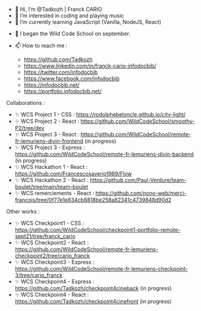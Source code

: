 - 👋 Hi, I’m @Tadkozh | Franck CARIO
- 👀 I’m interested in coding and playing music
- 🌱 I’m currently learning JavaScript (Vanilla, NodeJS, React)
<!---- 💞️ I’m looking to collaborate on ...--->
- 💞️ I began the Wild Code School on september.

- 📫 How to reach me :
  - https://github.com/Tadkozh
  - https://www.linkedin.com/in/franck-cario-infodocbib/
  - https://twitter.com/infodocbib
  - https://www.facebook.com/infodocbib
  - https://infodocbib.net/
  - https://portfolio.infodocbib.net/

Collaborations :
  - ✨ WCS Project 1 - CSS : https://rodolphebeloncle.github.io/city-light/
  - ✨ WCS Project 2 - React : https://github.com/WildCodeSchool/smoothy-P2/tree/dev
  - ✨ WCS Project 3 - React : https://github.com/WildCodeSchool/remote-fr-lemuriens-divin-frontend (in progress)
  - ✨ WCS Project 3 - Express : https://github.com/WildCodeSchool/remote-fr-lemuriens-divin-backend (in progress)
  - ✨ WCS Hackathon 1 - React : https://github.com/Francescosaverio1989/Flow
  - ✨ WCS Hackathon 2 - React : https://github.com/Paul-Verdure/team-boulet/tree/main/team-boulet
  - ✨ WCS remerciements - React : https://github.com/nono-web/merci-francois/tree/0f77e1e834cb8818be258a82341c4739848d90d2

Other works :
  - ✨ WCS Checkpoint1 - CSS : https://github.com/WildCodeSchool/checkpoint1-portfolio-remote-sept21/tree/franck_cario
  - ✨ WCS Checkpoint2 - React : https://github.com/WildCodeSchool/remote-fr-lemuriens-checkpoint2/tree/cario_franck
  - ✨ WCS Checkpoint3 - Express : https://github.com/WildCodeSchool/remote-fr-lemuriens-checkpoint-3/tree/cario_franck
  - ✨ WCS Checkpoint4 - Express : https://github.com/Tadkozh/checkpoint4cineback (in progress)
  - ✨ WCS Checkpoint4 - React : https://github.com/Tadkozh/checkpoint4cinefront (in progress)

<!---
Tadkozh/Tadkozh is a ✨ special ✨ repository because its `README.md` (this file) appears on your GitHub profile.
You can click the Preview link to take a look at your changes.
--->
